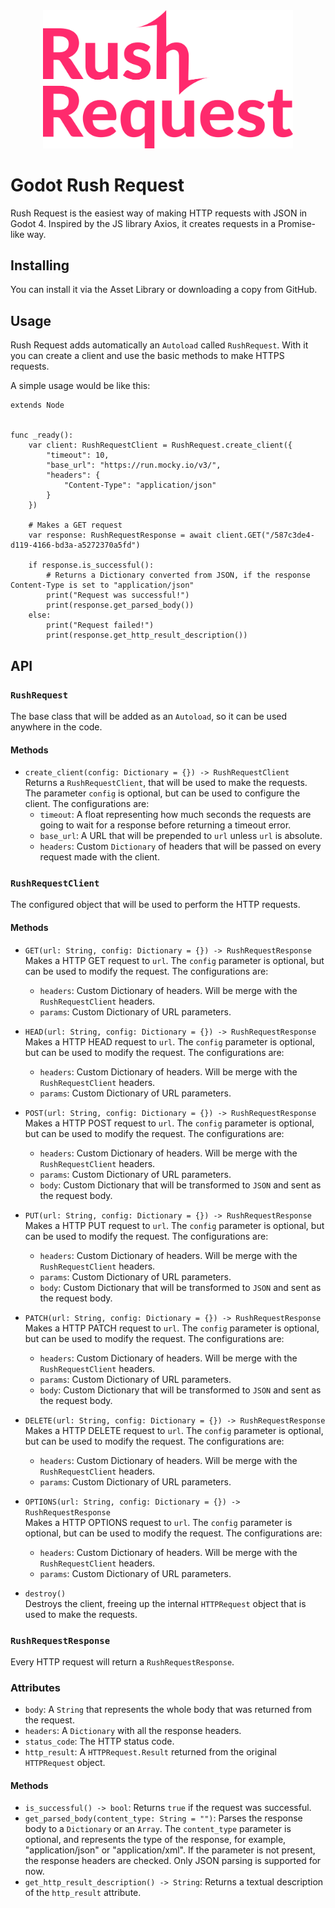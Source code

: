 <div align="center">
<img src="https://raw.githubusercontent.com/Eranot/godot-rush-request/main/plugin-icon.png" width="400"/>
</div>

# Godot Rush Request 

Rush Request is the easiest way of making HTTP requests with JSON in Godot 4. Inspired by the JS library Axios, it creates requests in a Promise-like way.

## Installing

You can install it via the Asset Library or downloading a copy from GitHub. 

## Usage

Rush Request adds automatically an `Autoload` called `RushRequest`. With it you can create a client and use the basic methods to make HTTPS requests.

A simple usage would be like this:

```gdscript
extends Node


func _ready():
	var client: RushRequestClient = RushRequest.create_client({
        "timeout": 10,
        "base_url": "https://run.mocky.io/v3/",
        "headers": {
            "Content-Type": "application/json"
        }
    })
	
    # Makes a GET request
    var response: RushRequestResponse = await client.GET("/587c3de4-d119-4166-bd3a-a5272370a5fd")
	
    if response.is_successful():
        # Returns a Dictionary converted from JSON, if the response Content-Type is set to "application/json"
        print("Request was successful!")
        print(response.get_parsed_body())
    else:
        print("Request failed!")
        print(response.get_http_result_description())

```

## API

### `RushRequest`

The base class that will be added as an `Autoload`, so it can be used anywhere in the code.

#### Methods

- `create_client(config: Dictionary = {}) -> RushRequestClient`  
Returns a `RushRequestClient`, that will be used to make the requests. The parameter `config` is optional, but can be used to configure the client. The configurations are:
    - `timeout`: A float representing how much seconds the requests are going to wait for a response before returning a timeout error.
    - `base_url`: A URL that will be prepended to `url` unless `url` is absolute.
    - `headers`: Custom `Dictionary` of headers that will be passed on every request made with the client.


### `RushRequestClient`

The configured object that will be used to perform the HTTP requests.

#### Methods

- `GET(url: String, config: Dictionary = {}) -> RushRequestResponse`  
Makes a HTTP GET request to `url`. The `config` parameter is optional, but can be used to modify the request. The configurations are:
    - `headers`: Custom Dictionary of headers. Will be merge with the `RushRequestClient` headers.
    - `params`: Custom Dictionary of URL parameters.
  
- `HEAD(url: String, config: Dictionary = {}) -> RushRequestResponse`  
Makes a HTTP HEAD request to `url`. The `config` parameter is optional, but can be used to modify the request. The configurations are:
    - `headers`: Custom Dictionary of headers. Will be merge with the `RushRequestClient` headers.
    - `params`: Custom Dictionary of URL parameters.

- `POST(url: String, config: Dictionary = {}) -> RushRequestResponse`  
Makes a HTTP POST request to `url`. The `config` parameter is optional, but can be used to modify the request. The configurations are:
    - `headers`: Custom Dictionary of headers. Will be merge with the `RushRequestClient` headers.
    - `params`: Custom Dictionary of URL parameters.
    - `body`: Custom Dictionary that will be transformed to `JSON` and sent as the request body.

- `PUT(url: String, config: Dictionary = {}) -> RushRequestResponse`  
Makes a HTTP PUT request to `url`. The `config` parameter is optional, but can be used to modify the request. The configurations are:
    - `headers`: Custom Dictionary of headers. Will be merge with the `RushRequestClient` headers.
    - `params`: Custom Dictionary of URL parameters.
    - `body`: Custom Dictionary that will be transformed to `JSON` and sent as the request body.

- `PATCH(url: String, config: Dictionary = {}) -> RushRequestResponse`  
Makes a HTTP PATCH request to `url`. The `config` parameter is optional, but can be used to modify the request. The configurations are:
    - `headers`: Custom Dictionary of headers. Will be merge with the `RushRequestClient` headers.
    - `params`: Custom Dictionary of URL parameters.
    - `body`: Custom Dictionary that will be transformed to `JSON` and sent as the request body.

- `DELETE(url: String, config: Dictionary = {}) -> RushRequestResponse`  
Makes a HTTP DELETE request to `url`. The `config` parameter is optional, but can be used to modify the request. The configurations are:
    - `headers`: Custom Dictionary of headers. Will be merge with the `RushRequestClient` headers.
    - `params`: Custom Dictionary of URL parameters.

- `OPTIONS(url: String, config: Dictionary = {}) -> RushRequestResponse`  
Makes a HTTP OPTIONS request to `url`. The `config` parameter is optional, but can be used to modify the request. The configurations are:
    - `headers`: Custom Dictionary of headers. Will be merge with the `RushRequestClient` headers.
    - `params`: Custom Dictionary of URL parameters.

- `destroy()`  
Destroys the client, freeing up the internal `HTTPRequest` object that is used to make the requests.

### `RushRequestResponse`

Every HTTP request will return a `RushRequestResponse`.

### Attributes

- `body`: A `String` that represents the whole body that was returned from the request.
- `headers`: A `Dictionary` with all the response headers.
- `status_code`: The HTTP status code.
- `http_result`: A `HTTPRequest.Result` returned from the original `HTTPRequest` object.


#### Methods

- `is_successful() -> bool`: Returns `true` if the request was successful.
- `get_parsed_body(content_type: String = "")`: Parses the response body to a `Dictionary` or an `Array`. The `content_type` parameter is optional, and represents the type of the response, for example, "application/json" or "application/xml". If the parameter is not present, the response headers are checked. Only JSON parsing is supported for now.
- `get_http_result_description() -> String`: Returns a textual description of the `http_result` attribute.
